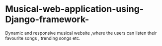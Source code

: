 # Musical-web-application-using-Django-framework-
 Dynamic and responsive musical website ,where the users can listen their favourite songs ,  trending songs etc. 
